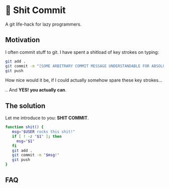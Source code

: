 # :shit: Shit Commit

A git life-hack for lazy programmers.

## Motivation

I often commit stuff to git. I have spent a shitload of key strokes on typing:

```bash
git add .
git commit -m "[SOME ARBITRARY COMMIT MESSAGE UNDERSTANDABLE FOR ABSOLUTELY NOONE ELSE]"
git push
```

How nice would it be, if I could actually somehow spare these key strokes...

.. And **YES! you actually can**.

## The solution

Let me introduce to you: **SHIT COMMIT**.

```bash
function shit() {
   msg="$USER rocks this shit!"
   if [ ! -z "$1" ]; then
     msg="$1"
   fi
   git add .
   git commit -m "$msg!"
   git push
}
```

## FAQ



